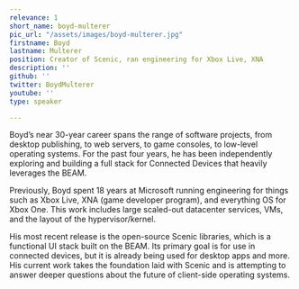 ```yaml
---
relevance: 1
short_name: boyd-multerer
pic_url: "/assets/images/boyd-multerer.jpg"
firstname: Boyd
lastname: Multerer
position: Creator of Scenic, ran engineering for Xbox Live, XNA
description: ''
github: ''
twitter: BoydMulterer
youtube: ''
type: speaker

---
```

Boyd’s near 30-year career spans the range of software projects, from desktop publishing, to web servers, to game consoles, to low-level operating systems. For the past four years, he has been independently exploring and building a full stack for Connected Devices that heavily leverages the BEAM.  
  
Previously, Boyd spent 18 years at Microsoft running engineering for things such as Xbox Live, XNA (game developer program), and everything OS for Xbox One. This work includes large scaled-out datacenter services, VMs, and the layout of the hypervisor/kernel.  
  
His most recent release is the open-source Scenic libraries, which is a functional UI stack built on the BEAM. Its primary goal is for use in connected devices, but it is already being used for desktop apps and more. His current work takes the foundation laid with Scenic and is attempting to answer deeper questions about the future of client-side operating systems.
